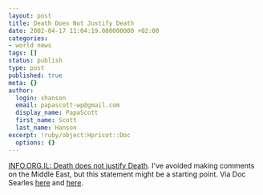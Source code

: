 ```yaml
---
layout: post
title: Death Does Not Justify Death
date: 2002-04-17 11:04:19.000000000 +02:00
categories:
- world news
tags: []
status: publish
type: post
published: true
meta: {}
author:
  login: shanson
  email: papascott-wp@gmail.com
  display_name: PapaScott
  first_name: Scott
  last_name: Hanson
excerpt: !ruby/object:Hpricot::Doc
  options: {}
---
```

<p><a href="http://www.info.org.il/english/death.html">INFO.ORG.IL: Death does not justify Death</a>. I've avoided making comments on the Middle East, but this statement might be a starting point.  Via Doc Searles <a href="http://doc.weblogs.com/2002/04/16#whatDoesJustifyMeanAnywayJustAQuestion">here</a> and <a href="http://doc.weblogs.com/2002/04/17#itsNotMoreComplicatedThanThat">here</a>.</p>
